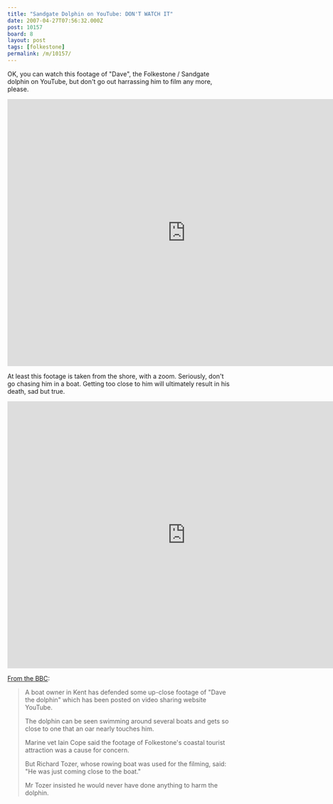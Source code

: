 ```yaml
---
title: "Sandgate Dolphin on YouTube: DON'T WATCH IT"
date: 2007-04-27T07:56:32.000Z
post: 10157
board: 8
layout: post
tags: [folkestone]
permalink: /m/10157/
---
```

OK, you can watch this footage of "Dave", the Folkestone / Sandgate dolphin on YouTube, but don't go out harrassing him to film any more, please.

<iframe title="YouTube video player" width="800" height="600" src="http://www.youtube.com/embed/http://youtube.com/watch?v=5kfwIMZQvf0?hd=1" frameborder="0" allowfullscreen></iframe>

At least this footage is taken from the shore, with a zoom. Seriously, don't go chasing him in a boat. Getting too close to him will ultimately result in his death, sad but true.

<iframe title="YouTube video player" width="800" height="600" src="http://www.youtube.com/embed/jQJsDqyk9bU?hd=1" frameborder="0" allowfullscreen></iframe>

<a href="http://news.bbc.co.uk/2/hi/uk_news/england/kent/6597973.stm">From the BBC</a>:

<blockquote>A boat owner in Kent has defended some up-close footage of "Dave the dolphin" which has been posted on video sharing website YouTube.

The dolphin can be seen swimming around several boats and gets so close to one that an oar nearly touches him.

Marine vet Iain Cope said the footage of Folkestone's coastal tourist attraction was a cause for concern.

But Richard Tozer, whose rowing boat was used for the filming, said: "He was just coming close to the boat."

Mr Tozer insisted he would never have done anything to harm the dolphin. </blockquote>

